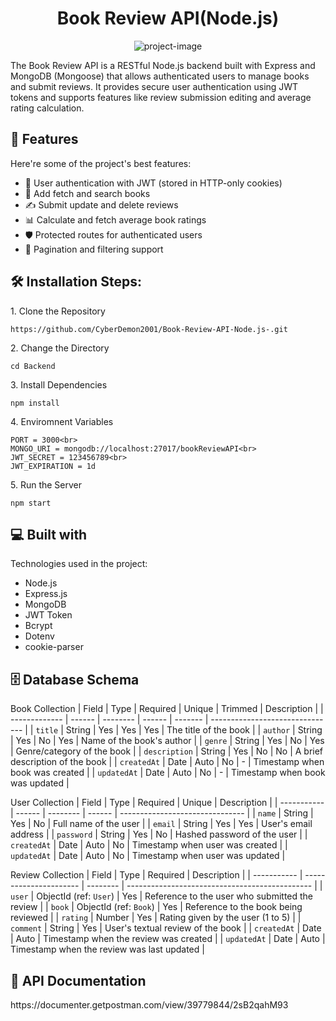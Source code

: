 <h1 align="center" id="title">Book Review API(Node.js)</h1>

<p align="center"><img src="https://socialify.git.ci/CyberDemon2001/Book-Review-API-Node.js-/image?font=Source+Code+Pro&amp;language=1&amp;name=1&amp;owner=1&amp;pattern=Circuit+Board&amp;stargazers=1&amp;theme=Light" alt="project-image"></p>

<p id="description">The Book Review API is a RESTful Node.js backend built with Express and MongoDB (Mongoose) that allows authenticated users to manage books and submit reviews. It provides secure user authentication using JWT tokens and supports features like review submission editing and average rating calculation.</p>

  
  
<h2>🧐 Features</h2>

Here're some of the project's best features:

*   🔐 User authentication with JWT (stored in HTTP-only cookies)
*   📘 Add fetch and search books
*   ✍️ Submit update and delete reviews
*   📊 Calculate and fetch average book ratings
*   🛡 Protected routes for authenticated users
*   🧾 Pagination and filtering support

<h2>🛠️ Installation Steps:</h2>

<p>1. Clone the Repository</p>

```
https://github.com/CyberDemon2001/Book-Review-API-Node.js-.git
```

<p>2. Change the Directory</p>

```
cd Backend
```

<p>3. Install Dependencies</p>

```
npm install
```

<p>4. Enviromnent Variables</p>

```
PORT = 3000<br>
MONGO_URI = mongodb://localhost:27017/bookReviewAPI<br>
JWT_SECRET = 123456789<br>
JWT_EXPIRATION = 1d
```

<p>5. Run the Server</p>

```
npm start
```

  
  
<h2>💻 Built with</h2>

Technologies used in the project:

*   Node.js
*   Express.js
*   MongoDB
*   JWT Token
*   Bcrypt
*   Dotenv
*   cookie-parser


<h2>🗄️ Database Schema</h2>

Book Collection
| Field         | Type   | Required | Unique | Trimmed | Description                     |
| ------------- | ------ | -------- | ------ | ------- | ------------------------------- |
| `title`       | String | Yes      | Yes    | Yes     | The title of the book           |
| `author`      | String | Yes      | No     | Yes     | Name of the book's author       |
| `genre`       | String | Yes      | No     | Yes     | Genre/category of the book      |
| `description` | String | Yes      | No     | No      | A brief description of the book |
| `createdAt`   | Date   | Auto     | No     | -       | Timestamp when book was created |
| `updatedAt`   | Date   | Auto     | No     | -       | Timestamp when book was updated |

User Collection
| Field       | Type   | Required | Unique | Description                     |
| ----------- | ------ | -------- | ------ | ------------------------------- |
| `name`      | String | Yes      | No     | Full name of the user           |
| `email`     | String | Yes      | Yes    | User's email address            |
| `password`  | String | Yes      | No     | Hashed password of the user     |
| `createdAt` | Date   | Auto     | No     | Timestamp when user was created |
| `updatedAt` | Date   | Auto     | No     | Timestamp when user was updated |

Review Collection
| Field       | Type                   | Required | Description                                    |
| ----------- | ---------------------- | -------- | ---------------------------------------------- |
| `user`      | ObjectId (ref: `User`) | Yes      | Reference to the user who submitted the review |
| `book`      | ObjectId (ref: `Book`) | Yes      | Reference to the book being reviewed           |
| `rating`    | Number                 | Yes      | Rating given by the user (1 to 5)              |
| `comment`   | String                 | Yes      | User's textual review of the book              |
| `createdAt` | Date                   | Auto     | Timestamp when the review was created          |
| `updatedAt` | Date                   | Auto     | Timestamp when the review was last updated     |

<h2>📘 API Documentation</h2>
https://documenter.getpostman.com/view/39779844/2sB2qahM93
